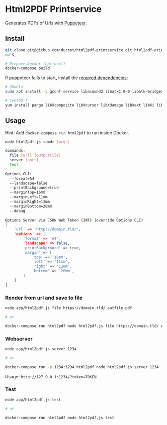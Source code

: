 # Html2PDF Printservice

Generates PDFs of Urls with [Puppeteer](https://github.com/puppeteer/puppeteer).

## Install

```bash
git clone git@github.com:ducrot/html2pdf-printservice.git html2pdf-printservice
cd $_

# Prepare Docker (optional)
docker-compose build
```

If puppeteer fails to start, install the [required dependencies](https://github.com/GoogleChrome/puppeteer/blob/master/docs/troubleshooting.md):
 
```bash
# Ubuntu
sudo apt install -y gconf-service libasound2 libatk1.0-0 libatk-bridge2.0-0 libc6 libcairo2 libcups2 libdbus-1-3 libexpat1 libfontconfig1 libgcc1 libgconf-2-4 libgdk-pixbuf2.0-0 libglib2.0-0 libgtk-3-0 libnspr4 libpango-1.0-0 libpangocairo-1.0-0 libstdc++6 libx11-6 libx11-xcb1 libxcb1 libxcomposite1 libxcursor1 libxdamage1 libxext6 libxfixes3 libxi6 libxrandr2 libxrender1 libxss1 libxtst6 ca-certificates fonts-liberation libappindicator1 libnss3 lsb-release xdg-utils wget

# CentOS 7
yum install pango libXcomposite libXcursor libXdamage libXext libXi libXtst cups-libs libXScrnSaver libXrandr GConf2 alsa-lib atk gtk3 ipa-gothic-fonts xorg-x11-fonts-100dpi xorg-x11-fonts-75dpi xorg-x11-utils xorg-x11-fonts-cyrillic xorg-x11-fonts-Type1 xorg-x11-fonts-misc
```


## Usage

Hint: Add `docker-compose run html2pdf` to run inside Docker.

```bash
node html2pdf.js <cmd> [args]

Commands:
  file [url] [outputFile]
  server [port]
  test
  
Options CLI:
  --format=A4
  --landscape=false
  --printBackground=true
  --marginTop=16mm
  --marginLeft=11mm
  --marginRight=11mm
  --marginBottom=20mm
  --debug
  
Options Server via JSON Web Token (JWT) (override Options CLI)
[
    'url' => 'http://domain.tld/',
    'options' => [
        'format' => 'A4',
        'landscape' => false,
        'printBackground' => true,
        'margin' => [
            'top' => '16mm',
            'left' => '11mm',
            'right' => '11mm',
            'bottom' => '20mm',
        ]
    ]
]
```

### Render from url and save to file

```bash
node app/html2pdf.js file https://domain.tld/ outfile.pdf

# or

docker-compose run html2pdf node html2pdf.js file https://domain.tld/ outfile.pdf
```

### Webserver

```bash
node app/html2pdf.js server 1234

# or

docker-compose run -p 1234:1234 html2pdf node html2pdf.js server 1234
```

Usage: `http://127.0.0.1:1234/?token=TOKEN`


### Test

```bash
node app/html2pdf.js test

# or

docker-compose run html2pdf node html2pdf.js test
```
